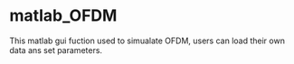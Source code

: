 # matlab_OFDM
This matlab gui fuction used to simualate OFDM, users can load their own data ans set parameters.

